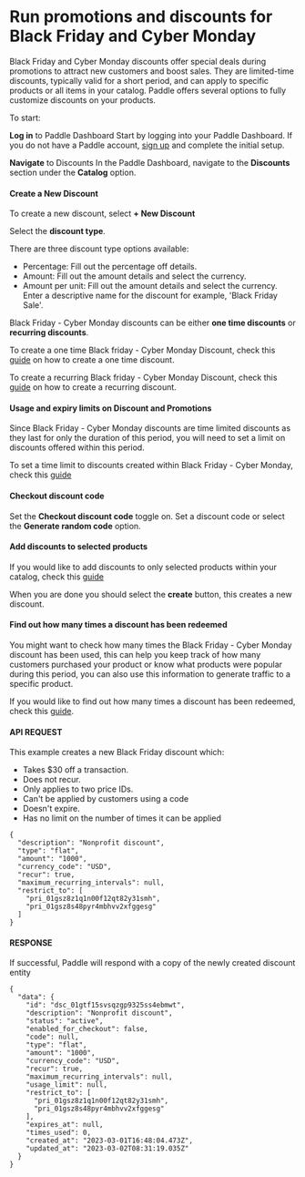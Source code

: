 # Run promotions and discounts for Black Friday and Cyber Monday

Black Friday and Cyber Monday discounts offer special deals during promotions to attract new customers and boost sales. They are limited-time discounts, typically valid for a short period, and can apply to specific products or all items in your catalog. Paddle offers several options to fully customize discounts on your products.

To start:

**Log in** to Paddle Dashboard
Start by logging into your Paddle Dashboard. If you do not have a Paddle account, [sign up](https://login.paddle.com/signup "sign up") and complete the initial setup.

**Navigate** to Discounts
In the Paddle Dashboard, navigate to the **Discounts** section under the **Catalog** option.

#### Create a New Discount
To create a new discount, select **+ New Discount**

Select the **discount type**.

There are three discount type options available: 

- Percentage: Fill out the percentage off details.
- Amount: Fill out the amount details and select the currency.
- Amount per unit: Fill out the amount details and select the currency.   Enter a descriptive name for the discount for example, 'Black Friday Sale'.

Black Friday - Cyber Monday discounts can be either **one time discounts** or **recurring discounts**. 

To create a one time Black friday - Cyber Monday Discount, check this [guide](https://developer.paddle.com/build/products/offer-discounts-promotions-coupons#create-a-one-time-discount "guide") on how to create a one time discount.

To create a recurring Black friday - Cyber Monday Discount, check this [guide](https://developer.paddle.com/build/products/offer-discounts-promotions-coupons#create-a-recurring-discount "guide") on how to create a recurring discount.

#### Usage and expiry limits on Discount and Promotions

Since Black Friday - Cyber Monday discounts are time limited discounts as they last for only the duration of this period, you will need to set a limit on discounts offered within this period.

To set a time limit to discounts created within Black Friday - Cyber Monday, check this [guide](https://developer.paddle.com/build/products/offer-discounts-promotions-coupons#create-a-limited-time-discount "guide")

#### Checkout discount code 

Set the **Checkout discount code** toggle on.
Set a discount code or select the **Generate random code** option.

#### Add discounts to selected products

If you would like to add discounts to only selected products within your catalog, check this [guide](https://developer.paddle.com/build/products/offer-discounts-promotions-coupons#limit-discounts-to-certain-products "guide")

When you are done you should select the **create** button, this creates a new discount.

#### Find out how many times a discount has been redeemed

You might want to check how many times the Black Friday - Cyber Monday discount has been used, this can help you keep track of how many customers purchased your product or know what products were popular during this period, you can also use this information to generate traffic to a specific product.

If you would like to find out how many times a discount has been redeemed, check this [guide](https://developer.paddle.com/build/products/offer-discounts-promotions-coupons#see-how-many-times-a-discount-has-been-redeemed "guide").

#### API REQUEST

This example creates a new Black Friday discount which:

- Takes $30 off a transaction.
- Does not recur.
- Only applies to two price IDs.
- Can't be applied by customers using a code
- Doesn't expire.
- Has no limit on the number of times it can be applied

```
{
  "description": "Nonprofit discount",
  "type": "flat",
  "amount": "1000",
  "currency_code": "USD",
  "recur": true,
  "maximum_recurring_intervals": null,
  "restrict_to": [
    "pri_01gsz8z1q1n00f12qt82y31smh",
    "pri_01gsz8s48pyr4mbhvv2xfggesg"
  ]
}
```
#### RESPONSE 

If successful, Paddle will respond with a copy of the newly created discount entity

```
{
  "data": {
    "id": "dsc_01gtf15svsqzgp9325ss4ebmwt",
    "description": "Nonprofit discount",
    "status": "active",
    "enabled_for_checkout": false,
    "code": null,
    "type": "flat",
    "amount": "1000",
    "currency_code": "USD",
    "recur": true,
    "maximum_recurring_intervals": null,
    "usage_limit": null,
    "restrict_to": [
      "pri_01gsz8z1q1n00f12qt82y31smh",
      "pri_01gsz8s48pyr4mbhvv2xfggesg"
    ],
    "expires_at": null,
    "times_used": 0,
    "created_at": "2023-03-01T16:48:04.473Z",
    "updated_at": "2023-03-02T08:31:19.035Z"
  }
}
```

